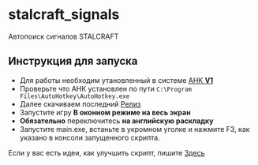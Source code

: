 # stalcraft_signals
Автопоиск сигналов STALCRAFT 

## Инструкция для запуска

+ Для работы необходим утановленный в системе [AHK **V1**](https://www.autohotkey.com/)  
+ Проверьте что AHK установлен по пути ```C:\Program Files\AutoHotkey\AutoHotkey.exe```
+ Далее скачиваем последний [Релиз](https://github.com/TeoDar/stalcraft_signals/releases)
+ Запустите игру **В оконном режиме на весь экран**
+ **Обязательно** переключитесь **на английскую раскладку**
+ Запустите main.exe, встаньте в укромном уголке и нажмите F3, как указано в консоли запущенного скрипта.

Если у вас есть идеи, как улучшить скрипт, пишите [Здесь](https://github.com/TeoDar?)
